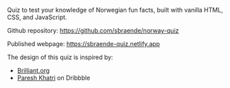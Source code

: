 Quiz to test your knowledge of Norwegian fun facts, built with vanilla HTML, CSS, and JavaScript.

Github repository:
https://github.com/sbraende/norway-quiz

Published webpage:
https://sbraende-quiz.netlify.app

The design of this quiz is inspired by:

- [Brilliant.org](https://brilliant.org/)
- [Paresh Khatri](https://dribbble.com/kpdesigns) on Dribbble

